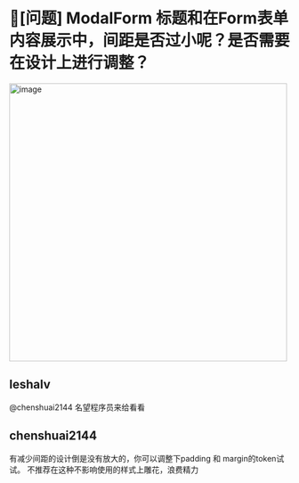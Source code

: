 # 🧐[问题] ModalForm 标题和在Form表单内容展示中，间距是否过小呢？是否需要在设计上进行调整？

<img width="499" alt="image" src="https://user-images.githubusercontent.com/30397655/202659941-80250e7c-51d2-4878-9289-072f596ab5da.png">

## leshalv

@chenshuai2144 名望程序员来给看看

## chenshuai2144

有减少间距的设计倒是没有放大的，你可以调整下padding 和 margin的token试试。
不推荐在这种不影响使用的样式上雕花，浪费精力
